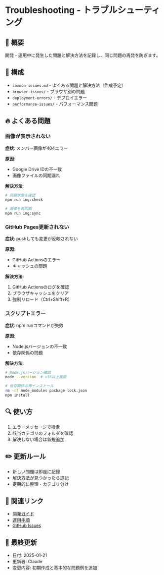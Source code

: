 # Troubleshooting - トラブルシューティング

## 📌 概要
開発・運用中に発生した問題と解決方法を記録し、同じ問題の再発を防ぎます。

## 📂 構成
- `common-issues.md` - よくある問題と解決方法（作成予定）
- `browser-issues/` - ブラウザ別の問題
- `deployment-errors/` - デプロイエラー
- `performance-issues/` - パフォーマンス問題

## 🔥 よくある問題

### 画像が表示されない
**症状**: メンバー画像が404エラー

**原因**: 
- Google Drive IDの不一致
- 画像ファイルの同期漏れ

**解決方法**:
```bash
# 同期状態を確認
npm run img:check

# 画像を再同期
npm run img:sync
```

### GitHub Pages更新されない
**症状**: pushしても変更が反映されない

**原因**:
- GitHub Actionsのエラー
- キャッシュの問題

**解決方法**:
1. GitHub Actionsのログを確認
2. ブラウザキャッシュをクリア
3. 強制リロード（Ctrl+Shift+R）

### スクリプトエラー
**症状**: npm runコマンドが失敗

**原因**:
- Node.jsバージョンの不一致
- 依存関係の問題

**解決方法**:
```bash
# Node.jsバージョン確認
node --version  # v18以上推奨

# 依存関係の再インストール
rm -rf node_modules package-lock.json
npm install
```

## 🔍 使い方
1. エラーメッセージで検索
2. 該当カテゴリのフォルダを確認
3. 解決しない場合は新規追加

## ✏️ 更新ルール
- 新しい問題は即座に記録
- 解決方法が見つかったら追記
- 定期的に整理・カテゴリ分け

## 🔗 関連リンク
- [開発ガイド](../03-development/)
- [運用手順](../04-operations/)
- [GitHub Issues](https://github.com/triax/homepage/issues)

## 📅 最終更新
- 日付: 2025-01-21
- 更新者: Claude
- 変更内容: 初期作成と基本的な問題例を追加